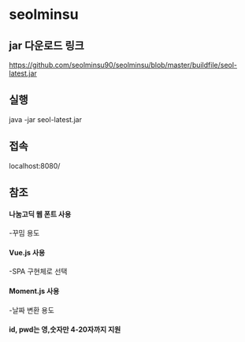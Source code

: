 # seolminsu

## jar 다운로드 링크

https://github.com/seolminsu90/seolminsu/blob/master/buildfile/seol-latest.jar

## 실행

java -jar seol-latest.jar

## 접속

localhost:8080/

## 참조

#### 나눔고딕 웹 폰트 사용
-꾸밈 용도
#### Vue.js 사용
-SPA 구현체로 선택
#### Moment.js 사용
-날짜 변환 용도
#### id, pwd는 영,숫자만 4-20자까지 지원


